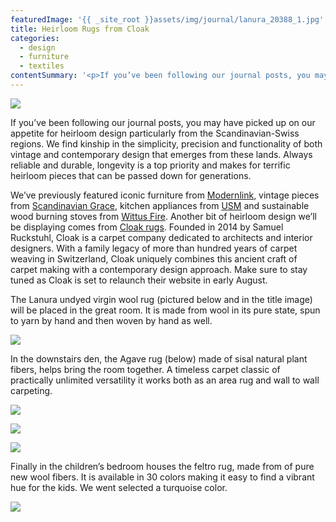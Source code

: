 ```yaml
---
featuredImage: '{{ _site_root }}assets/img/journal/lanura_20388_1.jpg'
title: Heirloom Rugs from Cloak
categories:
  - design
  - furniture
  - textiles
contentSummary: '<p>If you’ve been following our journal posts, you may have picked up on our appetite for heirloom design particularly from the Scandinavian-Swiss regions. We find kinship in the simplicity, precision and functionality of both vintage and contemporary design that emerges from these lands.</p>'
---
```

<p><img src="/assets/img/journal/lanura_20388_1-20140717214545.jpg"></p><p>If you’ve been following our journal posts, you may have picked up on our appetite for heirloom design particularly from the Scandinavian-Swiss regions. We find kinship in the simplicity, precision and functionality of both vintage and contemporary design that emerges from these lands. Always reliable and durable, longevity is a top priority and makes for terrific heirloom pieces that can be passed down for generations.</p><p>We’ve previously featured iconic furniture from <a href="http://hudsonwoods.com/blog/from-the-source-modernlink/">Modernlink</a>, vintage pieces from <a href="http://hudsonwoods.com/blog/places-we-like-scandinavian-grace/">Scandinavian Grace,</a> kitchen appliances from <a href="http://hudsonwoods.com/blog/classic-design-is-always-relevant-and-trendy/">USM</a> and sustainable wood burning stoves from <a href="http://hudsonwoods.com/blog/making-fire-with-authenticity-and-innovation-2/">Wittus Fire</a>. Another bit of heirloom design we’ll be displaying comes from <a href="http://hudsonwoods.com/blog/heirloom-rugs-from-cloak/www.cloak.ch">Cloak rugs</a>. Founded in 2014 by Samuel Ruckstuhl, Cloak is a carpet company dedicated to architects and interior designers. With a family legacy of more than hundred years of carpet weaving in Switzerland, Cloak uniquely combines this ancient craft of carpet making with a contemporary design approach. Make sure to stay tuned as Cloak is set to relaunch their website in early August.</p><p>The Lanura undyed virgin wool rug (pictured below and in the title image) will be placed in the great room. It is made from wool in its pure state, spun to yarn by hand and then woven by hand as well.</p><p><img src="/assets/img/journal/tappeti-modernos-tinta-unita-sisal-51089-7302739-20140717214603.jpg"></p><p>In the downstairs den, the Agave rug (below) made of sisal natural plant fibers, helps bring the room together. A timeless carpet classic of practically unlimited versatility it works both as an area rug and wall to wall carpeting.</p><p><img src="/assets/img/journal/Bild-33-Teppich-Jaipur-bathtub-Ruckstuhl-20140717214617.jpg"></p><p><img src="/assets/img/journal/l2_p333051_488_336-1-20140717214629.jpg"></p><p><img src="/assets/img/journal/ruckstuhl_jaipure_001Large-20140717214654.jpg"></p><p>Finally in the children’s bedroom houses the feltro rug, made from of pure new wool fibers. It is available in 30 colors making it easy to find a vibrant hue for the kids. We went selected a turquoise color.</p><p><img src="/assets/img/journal/Feltro_color_40180_1-20140717214707.png"></p>
